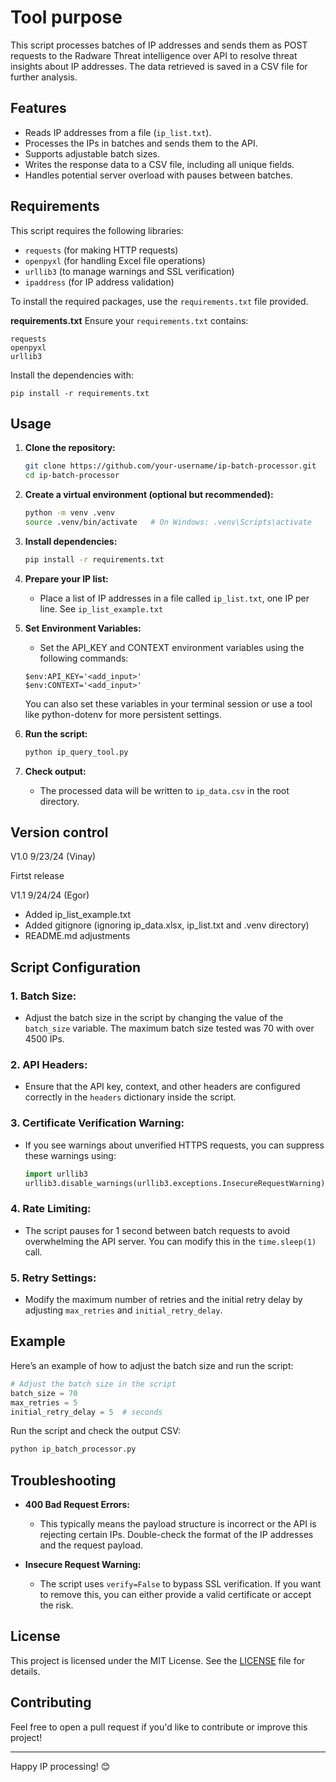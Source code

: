 
# Tool purpose

This script processes batches of IP addresses and sends them as POST requests to the Radware Threat intelligence over API to resolve threat insights about IP addresses. The data retrieved is saved in a CSV file for further analysis. 

## Features
- Reads IP addresses from a file (`ip_list.txt`).
- Processes the IPs in batches and sends them to the API.
- Supports adjustable batch sizes.
- Writes the response data to a CSV file, including all unique fields.
- Handles potential server overload with pauses between batches.

## Requirements
This script requires the following libraries:

- `requests` (for making HTTP requests)
- `openpyxl` (for handling Excel file operations)
- `urllib3` (to manage warnings and SSL verification)
- `ipaddress` (for IP address validation)

To install the required packages, use the `requirements.txt` file provided.

**requirements.txt**
Ensure your `requirements.txt` contains:
```
requests
openpyxl
urllib3
```
Install the dependencies with:
```
pip install -r requirements.txt
```
## Usage

1. **Clone the repository:**
   ```bash
   git clone https://github.com/your-username/ip-batch-processor.git
   cd ip-batch-processor
   ```

2. **Create a virtual environment (optional but recommended):**
   ```bash
   python -m venv .venv
   source .venv/bin/activate   # On Windows: .venv\Scripts\activate
   ```

3. **Install dependencies:**
   ```bash
   pip install -r requirements.txt
   ```

4. **Prepare your IP list:**
   - Place a list of IP addresses in a file called `ip_list.txt`, one IP per line. See `ip_list_example.txt`

5. **Set Environment Variables:**

   - Set the API_KEY and CONTEXT environment variables using the following commands:
   ```
   $env:API_KEY='<add_input>'
   $env:CONTEXT='<add_input>'
   ```
   You can also set these variables in your terminal session or use a tool like python-dotenv for more persistent settings.

6. **Run the script:**
   ```bash
   python ip_query_tool.py
   ```

7. **Check output:**
   - The processed data will be written to `ip_data.csv` in the root directory.


## Version control

V1.0 9/23/24 (Vinay)

   Firtst release

V1.1 9/24/24 (Egor)

   - Added ip_list_example.txt
   - Added gitignore (ignoring ip_data.xlsx, ip_list.txt and .venv directory)
   - README.md adjustments

## Script Configuration

### 1. **Batch Size:**
   - Adjust the batch size in the script by changing the value of the `batch_size` variable. The maximum batch size tested was 70 with over 4500 IPs.

### 2. **API Headers:**
   - Ensure that the API key, context, and other headers are configured correctly in the `headers` dictionary inside the script.

### 3. **Certificate Verification Warning:**
   - If you see warnings about unverified HTTPS requests, you can suppress these warnings using:
     ```python
     import urllib3
     urllib3.disable_warnings(urllib3.exceptions.InsecureRequestWarning)
     ```

### 4. **Rate Limiting:**
   - The script pauses for 1 second between batch requests to avoid overwhelming the API server. You can modify this in the `time.sleep(1)` call.

### 5. **Retry Settings:**
   - Modify the maximum number of retries and the initial retry delay by adjusting `max_retries` and `initial_retry_delay`.
     
## Example

Here’s an example of how to adjust the batch size and run the script:

```python
# Adjust the batch size in the script
batch_size = 70
max_retries = 5
initial_retry_delay = 5  # seconds
```

Run the script and check the output CSV:

```bash
python ip_batch_processor.py
```

## Troubleshooting

- **400 Bad Request Errors:**
   - This typically means the payload structure is incorrect or the API is rejecting certain IPs. Double-check the format of the IP addresses and the request payload.
   
- **Insecure Request Warning:**
   - The script uses `verify=False` to bypass SSL verification. If you want to remove this, you can either provide a valid certificate or accept the risk.

## License
This project is licensed under the MIT License. See the [LICENSE](LICENSE) file for details.

## Contributing
Feel free to open a pull request if you'd like to contribute or improve this project!

---

Happy IP processing! 😊
